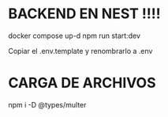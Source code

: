 # BACKEND EN NEST !!!!

docker compose up-d
npm run start:dev


Copiar el .env.template y renombrarlo a .env

# CARGA DE ARCHIVOS

npm i -D @types/multer
